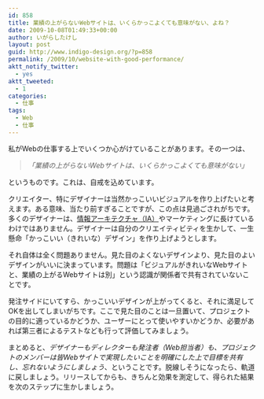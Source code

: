 ```yaml
---
id: 858
title: 業績の上がらないWebサイトは、いくらかっこよくても意味がない、よね？
date: 2009-10-08T01:49:33+00:00
author: いがらしたけし
layout: post
guid: http://www.indigo-design.org/?p=858
permalink: /2009/10/website-with-good-performance/
aktt_notify_twitter:
  - yes
aktt_tweeted:
  - 1
categories:
  - 仕事
tags:
  - Web
  - 仕事
---
```

私がWebの仕事する上でいくつか心がけていることがあります。その一つは、

> _「業績の上がらないWebサイトは、いくらかっこよくても意味がない」_

というものです。これは、自戒を込めています。

クリエイター、特にデザイナーは当然かっこいいビジュアルを作り上げたいと考えます。ある意味、当たり前すぎることですが、この点は見過ごされがちです。多くのデザイナーは、[情報アーキテクチャ（IA）](http://ja.wikipedia.org/wiki/%E6%83%85%E5%A0%B1%E3%82%A2%E3%83%BC%E3%82%AD%E3%83%86%E3%82%AF%E3%83%81%E3%83%A3)やマーケティングに長けているわけではありません。デザイナーは自分のクリエイティビティを生かして、一生懸命「かっこいい（きれいな）デザイン」を作り上げようとします。

それ自体は全く問題ありません。見た目のよくないデザインより、見た目のよいデザインがいいに決まっています。問題は「ビジュアルがきれいなWebサイトと、業績の上がるWebサイトは別」という認識が関係者で共有されていないことです。

発注サイドにいてすら、かっこいいデザインが上がってくると、それに満足してOKを出してしまいがちです。ここで見た目のことは一旦置いて、プロジェクトの目的に適っているかどうか、ユーザーにとって使いやすいかどうか、必要があれば第三者によるテストなども行って評価してみましょう。

まとめると、_デザイナーもディレクターも発注者（Web担当者）も、プロジェクトのメンバーは皆Webサイトで実現したいことを明確にした上で目標を共有し、忘れないようにしましょう_、ということです。脱線しそうになったら、軌道に戻しましょう。リリースしてからも、きちんと効果を測定して、得られた結果を次のステップに生かしましょう。
